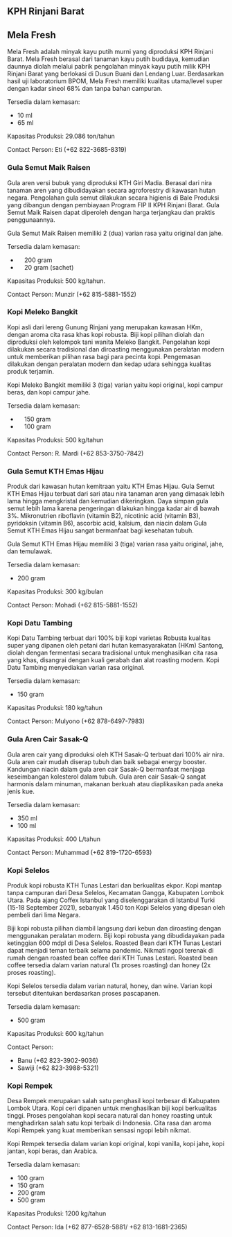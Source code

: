 ## **KPH Rinjani Barat**

## Mela Fresh

Mela Fresh adalah minyak kayu putih murni yang diproduksi KPH Rinjani Barat. Mela Fresh berasal dari tanaman kayu putih budidaya, kemudian daunnya diolah melalui pabrik pengolahan minyak kayu putih milik KPH Rinjani Barat yang berlokasi di Dusun Buani dan Lendang Luar. Berdasarkan hasil uji laboratorium BPOM, Mela Fresh memiliki kualitas utama/level super dengan kadar sineol 68% dan tanpa bahan campuran.

Tersedia dalam kemasan:

- 10 ml
- 65 ml

Kapasitas Produksi: 29.086 ton/tahun

Contact Person: Eti (+62 822-3685-8319)

### Gula Semut Maik Raisen

Gula aren versi bubuk yang diproduksi KTH Giri Madia. Berasal dari nira tanaman aren yang dibudidayakan secara agroforestry di kawasan hutan negara. Pengolahan gula semut dilakukan secara higienis di Bale Produksi yang dibangun dengan pembiayaan Program FIP II KPH Rinjani Barat. Gula Semut Maik Raisen dapat diperoleh dengan harga terjangkau dan praktis penggunaannya. 

Gula Semut Maik Raisen memiliki 2 (dua) varian rasa yaitu original dan jahe. 

Tersedia dalam kemasan:

-     200 gram
-     20 gram (sachet)

Kapasitas Produksi: 500 kg/tahun.

Contact Person: Munzir (+62 815-5881-1552)

### Kopi Meleko Bangkit

Kopi asli dari lereng Gunung Rinjani yang merupakan kawasan HKm, dengan aroma cita rasa khas kopi robusta. Biji kopi pilihan diolah dan diproduksi oleh kelompok tani wanita Meleko Bangkit. Pengolahan kopi dilakukan secara tradisional dan diroasting menggunakan peralatan modern untuk memberikan pilihan rasa bagi para pecinta kopi. Pengemasan dilakukan dengan peralatan modern dan kedap udara sehingga kualitas produk terjamin.

Kopi Meleko Bangkit memiliki 3 (tiga) varian yaitu kopi original, kopi campur beras, dan kopi campur jahe. 

Tersedia dalam kemasan:

-     150 gram
-     100 gram

Kapasitas Produksi: 500 kg/tahun

Contact Person: R. Mardi (+62 853-3750-7842)

### Gula Semut KTH Emas Hijau

Produk dari kawasan hutan kemitraan yaitu KTH Emas Hijau. Gula Semut KTH Emas Hijau terbuat dari sari atau nira tanaman aren yang dimasak lebih lama hingga mengkristal dan kemudian dikeringkan. Daya simpan gula semut lebih lama karena pengeringan dilakukan hingga kadar air di bawah 3%. Mikronutrien riboflavin (vitamin B2), nicotinic acid (vitamin B3), pyridoksin (vitamin B6), ascorbic acid, kalsium, dan niacin dalam Gula Semut KTH Emas Hijau sangat bermanfaat bagi kesehatan tubuh.

Gula Semut KTH Emas Hijau memiliki 3 (tiga) varian rasa yaitu original, jahe, dan temulawak. 

Tersedia dalam kemasan:

- 200 gram

Kapasitas Produksi: 300 kg/bulan

Contact Person: Mohadi (+62 815-5881-1552)

### Kopi Datu Tambing

Kopi Datu Tambing terbuat dari 100% biji kopi varietas Robusta kualitas super yang dipanen oleh petani dari hutan kemasyarakatan (HKm) Santong, diolah dengan fermentasi secara tradisional untuk menghasilkan cita rasa yang khas, disangrai dengan kuali gerabah dan alat roasting modern. Kopi Datu Tambing menyediakan varian rasa original.

Tersedia dalam kemasan:

- 150 gram

Kapasitas Produksi: 180 kg/tahun

Contact Person: Mulyono (+62 878-6497-7983)

### Gula Aren Cair Sasak-Q

Gula aren cair yang diproduksi oleh KTH Sasak-Q terbuat dari 100% air nira. Gula aren cair mudah diserap tubuh dan baik sebagai energy booster. Kandungan niacin dalam gula aren cair Sasak-Q bermanfaat menjaga keseimbangan kolesterol dalam tubuh. Gula aren cair Sasak-Q sangat harmonis dalam minuman, makanan berkuah atau diaplikasikan pada aneka jenis kue.

Tersedia dalam kemasan:

- 350 ml
- 100 ml

Kapasitas Produksi: 400 L/tahun

Contact Person: Muhammad (+62 819-1720-6593)

### Kopi Selelos

Produk kopi robusta KTH Tunas Lestari dan berkualitas ekpor. Kopi mantap tanpa campuran dari Desa Selelos, Kecamatan Gangga, Kabupaten Lombok Utara. Pada ajang Coffex Istanbul yang diselenggarakan di Istanbul Turki (15-18 September 2021), sebanyak 1.450 ton Kopi Selelos yang dipesan oleh pembeli dari lima Negara.

Biji kopi robusta pilihan diambil langsung dari kebun dan diroasting dengan menggunakan peralatan modern. Biji kopi robusta yang dibudidayakan pada ketinggian 600 mdpl di Desa Selelos. Roasted Bean dari KTH Tunas Lestari dapat menjadi teman terbaik selama pandemic. Nikmati ngopi terenak di rumah dengan roasted bean coffee dari KTH Tunas Lestari. Roasted bean coffee tersedia dalam varian natural (1x proses roasting) dan honey (2x proses roasting).

Kopi Selelos tersedia dalam varian natural, honey, dan wine. Varian kopi tersebut ditentukan berdasarkan proses pascapanen.

Tersedia dalam kemasan:

- 500 gram

Kapasitas Produksi: 600 kg/tahun

Contact Person:

- Banu (+62 823-3902-9036)
- Sawiji (‎+62 823-3988-5321)

### Kopi Rempek

Desa Rempek merupakan salah satu penghasil kopi terbesar di Kabupaten Lombok Utara. Kopi ceri dipanen untuk menghasilkan biji kopi berkualitas tinggi. Proses pengolahan kopi secara natural dan honey roasting untuk menghadirkan salah satu kopi terbaik di Indonesia. Cita rasa dan aroma Kopi Rempek yang kuat memberikan sensasi ngopi lebih nikmat.

Kopi Rempek tersedia dalam varian kopi original, kopi vanilla, kopi jahe, kopi jantan, kopi beras, dan Arabica.

Tersedia dalam kemasan:

- 100 gram
- 150 gram
- 200 gram
- 500 gram

Kapasitas Produksi: 1200 kg/tahun

Contact Person: Ida (+62 877-6528-5881/ ‎+62 813-1681-2365)